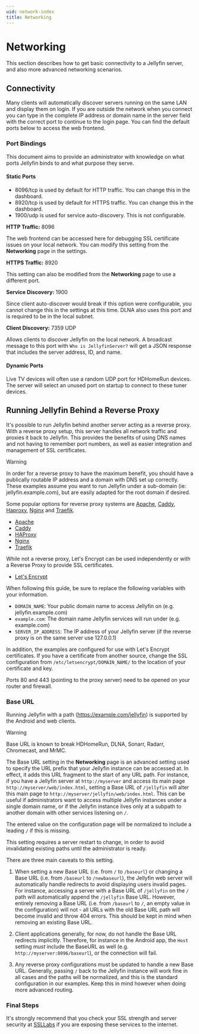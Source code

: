 ```yaml
---
uid: network-index
title: Networking
---
```


# Networking

This section describes how to get basic connectivity to a Jellyfin server, and also more advanced networking scenarios.

## Connectivity

Many clients will automatically discover servers running on the same LAN and display them on login. If you are outside the network when you connect you can type in the complete IP address or domain name in the server field with the correct port to continue to the login page. You can find the default ports below to access the web frontend.

### Port Bindings

This document aims to provide an administrator with knowledge on what ports Jellyfin binds to and what purpose they serve.

#### Static Ports

* 8096/tcp is used by default for HTTP traffic. You can change this in the dashboard.
* 8920/tcp is used by default for HTTPS traffic. You can change this in the dashboard.
* 1900/udp is used for service auto-discovery. This is not configurable.

**HTTP Traffic:** 8096

The web frontend can be accessed here for debugging SSL certificate issues on your local network. You can modify this setting from the **Networking** page in the settings.

**HTTPS Traffic:** 8920

This setting can also be modified from the **Networking** page to use a different port.

**Service Discovery:** 1900

Since client auto-discover would break if this option were configurable, you cannot change this in the settings at this time. DLNA also uses this port and is required to be in the local subnet.

**Client Discovery:** 7359 UDP

Allows clients to discover Jellyfin on the local network. A broadcast message to this port with `Who is JellyfinServer?` will get a JSON response that includes the server address, ID, and name.

#### Dynamic Ports

Live TV devices will often use a random UDP port for HDHomeRun devices. The server will select an unused port on startup to connect to these tuner devices.

## Running Jellyfin Behind a Reverse Proxy

It's possible to run Jellyfin behind another server acting as a reverse proxy.  With a reverse proxy setup, this server handles all network traffic and proxies it back to Jellyfin. This provides the benefits of using DNS names and not having to remember port numbers, as well as easier integration and management of SSL certificates.

> [!WARNING]
> In order for a reverse proxy to have the maximum benefit, you should have a publically routable IP address and a domain with DNS set up correctly.  These examples assume you want to run Jellyfin under a sub-domain (ie: jellyfin.example.com), but are easily adapted for the root domain if desired.

Some popular options for reverse proxy systems are [Apache](https://httpd.apache.org/), [Caddy](https://caddyserver.com/), [Haproxy](https://www.haproxy.com/), [Nginx](https://www.nginx.com/) and [Traefik](https://traefik.io/).

* [Apache](xref:network-reverse-proxy-apache)
* [Caddy](xref:network-reverse-proxy-caddy)
* [HAProxy](xref:network-reverse-proxy-haproxy)
* [Nginx](xref:network-reverse-proxy-nginx)
* [Traefik](xref:network-reverse-proxy-traefik)

While not a reverse proxy, Let's Encrypt can be used independently or with a Reverse Proxy to provide SSL certificates.

* [Let's Encrypt](xref:network-letsencrypt)

When following this guide, be sure to replace the following variables with your information.

* `DOMAIN_NAME`: Your public domain name to access Jellyfin on (e.g. jellyfin.example.com)
* `example.com`: The domain name Jellyfin services will run under (e.g. example.com)
* `SERVER_IP_ADDRESS`: The IP address of your Jellyfin server (if the reverse proxy is on the same server use 127.0.0.1)

In addition, the examples are configured for use with Let's Encrypt certificates. If you have a certificate from another source, change the SSL configuration from `/etc/letsencrypt/DOMAIN_NAME/` to the location of your certificate and key.

Ports 80 and 443 (pointing to the proxy server) need to be opened on your router and firewall.

### Base URL

Running Jellyfin with a path (https://example.com/jellyfin) is supported by the Android and web clients.

> [!WARNING]
> Base URL is known to break HDHomeRun, DLNA, Sonarr, Radarr, Chromecast, and MrMC.

The Base URL setting in the **Networking** page is an advanced setting used to specify the URL prefix that your Jellyfin instance can be accessed at. In effect, it adds this URL fragment to the start of any URL path. For instance, if you have a Jellyfin server at `http://myserver` and access its main page `http://myserver/web/index.html`, setting a Base URL of `/jellyfin` will alter this main page to `http://myserver/jellyfin/web/index.html`. This can be useful if administrators want to access multiple Jellyfin instances under a single domain name, or if the Jellyfin instance lives only at a subpath to another domain with other services listening on `/`.

The entered value on the configuration page will be normalized to include a leading `/` if this is missing.

This setting requires a server restart to change, in order to avoid invalidating existing paths until the administrator is ready.

There are three main caveats to this setting.

1. When setting a new Base URL (i.e. from `/` to `/baseurl`) or changing a Base URL (i.e. from `/baseurl` to `/newbaseurl`), the Jellyfin web server will automatically handle redirects to avoid displaying users invalid pages. For instance, accessing a server with a Base URL of `/jellyfin` on the `/` path will automatically append the `/jellyfin` Base URL. However, entirely removing a Base URL (i.e. from `/baseurl` to `/`, an empty value in the configuration) will not - all URLs with the old Base URL path will become invalid and throw 404 errors. This should be kept in mind when removing an existing Base URL.

2. Client applications generally, for now, do not handle the Base URL redirects implicitly. Therefore, for instance in the Android app, the `Host` setting *must* include the BaseURL as well (e.g. `http://myserver:8096/baseurl`), or the connection will fail.

3. Any reverse proxy configurations must be updated to handle a new Base URL. Generally, passing `/` back to the Jellyfin instance will work fine in all cases and the paths will be normalized, and this is the standard configuration in our examples. Keep this in mind however when doing more advanced routing.

### Final Steps

It's strongly recommend that you check your SSL strength and server security at [SSLLabs](https://www.ssllabs.com/ssltest/analyze.html) if you are exposing these services to the internet.
